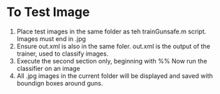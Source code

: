 # To Test Image
1) Place test images in the same folder as teh trainGunsafe.m script.  Images must end in .jpg
2) Ensure out.xml is also in the same foler.  out.xml is the output of the trainer, used to classify images.
3) Execute the second section only, beginning with %% Now run the classifier on an image
4) All .jpg images in the current folder will be displayed and saved with boundign boxes around guns.
